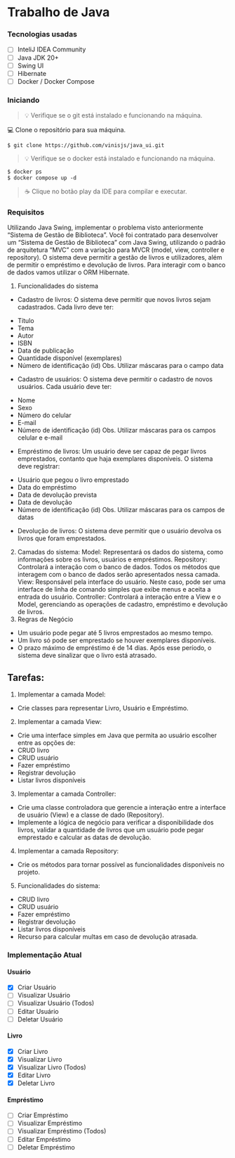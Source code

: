 # Trabalho de Java

### Tecnologias usadas
- [ ] InteliJ IDEA Community
- [ ] Java JDK 20+
- [ ] Swing UI
- [ ] Hibernate
- [ ] Docker / Docker Compose

### Iniciando

> 💡 Verifique se o git está instalado e funcionando na máquina.

💻 Clone o repositório para sua máquina.

```
$ git clone https://github.com/vinisjs/java_ui.git
```

> 💡 Verifique se o docker está instalado e funcionando na máquina.

```
$ docker ps
$ docker compose up -d
```

> ☕ Clique no botão play da IDE para compilar e executar.

### Requisitos

Utilizando Java Swing, implementar o problema visto anteriormente “Sistema de Gestão de Biblioteca”.
Você foi contratado para desenvolver um “Sistema de Gestão de Biblioteca” com Java Swing, utilizando o padrão de
arquitetura “MVC” com a variação para MVCR (model, view, controller e repository). O sistema deve permitir a
gestão de livros e utilizadores, além de permitir o empréstimo e devolução de livros. Para interagir com o banco
de dados vamos utilizar o ORM Hibernate.

1. Funcionalidades do sistema
* Cadastro de livros: O sistema deve permitir que novos livros sejam cadastrados. Cada livro deve ter:
- Título
- Tema
- Autor
- ISBN
- Data de publicação
- Quantidade disponível (exemplares)
- Número de identificação (id)
  Obs. Utilizar máscaras para o campo data
* Cadastro de usuários: O sistema deve permitir o cadastro de novos usuários. Cada usuário deve ter:
- Nome
- Sexo
- Número do celular
- E-mail
- Número de identificação (id)
  Obs. Utilizar máscaras para os campos celular e e-mail
* Empréstimo de livros: Um usuário deve ser capaz de pegar livros emprestados, contanto que haja exemplares
  disponíveis. O sistema deve registrar:
- Usuário que pegou o livro emprestado
- Data do empréstimo
- Data de devolução prevista
- Data de devolução
- Número de identificação (id)
  Obs. Utilizar máscaras para os campos de datas
* Devolução de livros: O sistema deve permitir que o usuário devolva os livros que foram emprestados.

2. Camadas do sistema:
   Model: Representará os dados do sistema, como informações sobre os livros, usuários e empréstimos.
   Repository: Controlará a interação com o banco de dados. Todos os métodos que interagem com o banco de
   dados serão apresentados nessa camada.
   View: Responsável pela interface do usuário. Neste caso, pode ser uma interface de linha de comando simples
   que exibe menus e aceita a entrada do usuário.
   Controller: Controlará a interação entre a View e o Model, gerenciando as operações de cadastro, empréstimo e
   devolução de livros.
3. Regras de Negócio
- Um usuário pode pegar até 5 livros emprestados ao mesmo tempo.
- Um livro só pode ser emprestado se houver exemplares disponíveis.
- O prazo máximo de empréstimo é de 14 dias. Após esse período, o sistema deve sinalizar que o livro está
  atrasado.
## Tarefas:
1. Implementar a camada Model:
- Crie classes para representar Livro, Usuário e Empréstimo.

2. Implementar a camada View:
- Crie uma interface simples em Java que permita ao usuário escolher entre as opções de:
- CRUD livro
- CRUD usuário
- Fazer empréstimo
- Registrar devolução
- Listar livros disponíveis

3. Implementar a camada Controller:
- Crie uma classe controladora que gerencie a interação entre a interface de usuário (View) e a classe de dado
  (Repository).
- Implemente a lógica de negócio para verificar a disponibilidade dos livros, validar a quantidade de livros que um
  usuário pode pegar emprestado e calcular as datas de devolução.
4. Implementar a camada Repository:
- Crie os métodos para tornar possível as funcionalidades disponíveis no projeto.
5. Funcionalidades do sistema:
- CRUD livro
- CRUD usuário
- Fazer empréstimo
- Registrar devolução
- Listar livros disponíveis
- Recurso para calcular multas em caso de devolução atrasada.

### Implementação Atual

#### Usuário
- [x] Criar Usuário 
- [ ] Visualizar Usuário 
- [ ] Visualizar Usuário (Todos) 
- [ ] Editar Usuário 
- [ ] Deletar Usuário 

#### Livro
- [x] Criar Livro 
- [x] Visualizar Livro 
- [x] Visualizar Livro (Todos)
- [x] Editar Livro 
- [x] Deletar Livro 

#### Empréstimo
- [ ] Criar Empréstimo 
- [ ] Visualizar Empréstimo 
- [ ] Visualizar Empréstimo (Todos)
- [ ] Editar Empréstimo 
- [ ] Deletar Empréstimo 